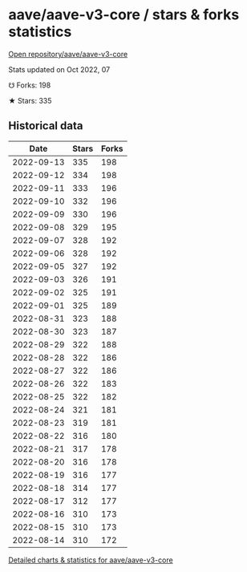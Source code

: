 # aave/aave-v3-core / stars & forks statistics

[Open repository/aave/aave-v3-core](https://github.com/aave/aave-v3-core)

Stats updated on Oct 2022, 07

☋ Forks: 198

★ Stars: 335

## Historical data
| Date | Stars | Forks |
|------|-------|-------|
| 2022-09-13 | 335 | 198 | 
| 2022-09-12 | 334 | 198 | 
| 2022-09-11 | 333 | 196 | 
| 2022-09-10 | 332 | 196 | 
| 2022-09-09 | 330 | 196 | 
| 2022-09-08 | 329 | 195 | 
| 2022-09-07 | 328 | 192 | 
| 2022-09-06 | 328 | 192 | 
| 2022-09-05 | 327 | 192 | 
| 2022-09-03 | 326 | 191 | 
| 2022-09-02 | 325 | 191 | 
| 2022-09-01 | 325 | 189 | 
| 2022-08-31 | 323 | 188 | 
| 2022-08-30 | 323 | 187 | 
| 2022-08-29 | 322 | 188 | 
| 2022-08-28 | 322 | 186 | 
| 2022-08-27 | 322 | 186 | 
| 2022-08-26 | 322 | 183 | 
| 2022-08-25 | 322 | 182 | 
| 2022-08-24 | 321 | 181 | 
| 2022-08-23 | 319 | 181 | 
| 2022-08-22 | 316 | 180 | 
| 2022-08-21 | 317 | 178 | 
| 2022-08-20 | 316 | 178 | 
| 2022-08-19 | 316 | 177 | 
| 2022-08-18 | 314 | 177 | 
| 2022-08-17 | 312 | 177 | 
| 2022-08-16 | 310 | 173 | 
| 2022-08-15 | 310 | 173 | 
| 2022-08-14 | 310 | 172 | 


[Detailed charts & statistics for aave/aave-v3-core](https://reviewgithub.com/rep/aave/aave-v3-core)

